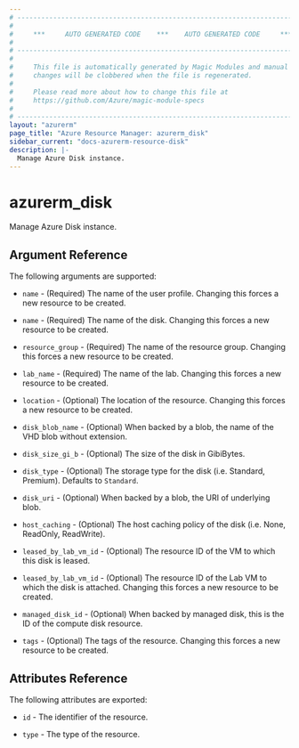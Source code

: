 ```yaml
---
# ----------------------------------------------------------------------------
#
#     ***     AUTO GENERATED CODE    ***    AUTO GENERATED CODE     ***
#
# ----------------------------------------------------------------------------
#
#     This file is automatically generated by Magic Modules and manual
#     changes will be clobbered when the file is regenerated.
#
#     Please read more about how to change this file at
#     https://github.com/Azure/magic-module-specs
#
# ----------------------------------------------------------------------------
layout: "azurerm"
page_title: "Azure Resource Manager: azurerm_disk"
sidebar_current: "docs-azurerm-resource-disk"
description: |-
  Manage Azure Disk instance.
---
```


# azurerm_disk

Manage Azure Disk instance.


## Argument Reference

The following arguments are supported:

* `name` - (Required) The name of the user profile. Changing this forces a new resource to be created.

* `name` - (Required) The name of the disk. Changing this forces a new resource to be created.

* `resource_group` - (Required) The name of the resource group. Changing this forces a new resource to be created.

* `lab_name` - (Required) The name of the lab. Changing this forces a new resource to be created.

* `location` - (Optional) The location of the resource. Changing this forces a new resource to be created.

* `disk_blob_name` - (Optional) When backed by a blob, the name of the VHD blob without extension.

* `disk_size_gi_b` - (Optional) The size of the disk in GibiBytes.

* `disk_type` - (Optional) The storage type for the disk (i.e. Standard, Premium). Defaults to `Standard`.

* `disk_uri` - (Optional) When backed by a blob, the URI of underlying blob.

* `host_caching` - (Optional) The host caching policy of the disk (i.e. None, ReadOnly, ReadWrite).

* `leased_by_lab_vm_id` - (Optional) The resource ID of the VM to which this disk is leased.

* `leased_by_lab_vm_id` - (Optional) The resource ID of the Lab VM to which the disk is attached. Changing this forces a new resource to be created.

* `managed_disk_id` - (Optional) When backed by managed disk, this is the ID of the compute disk resource.

* `tags` - (Optional) The tags of the resource. Changing this forces a new resource to be created.

## Attributes Reference

The following attributes are exported:

* `id` - The identifier of the resource.

* `type` - The type of the resource.
